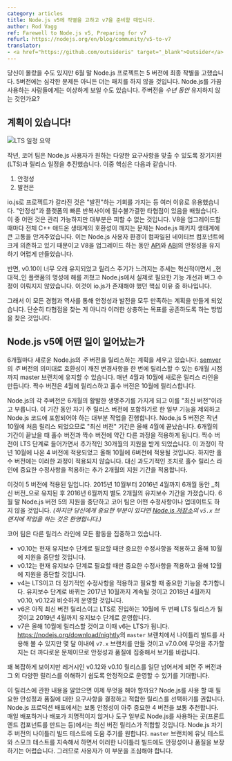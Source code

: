 ```yaml
---
category: articles
title: Node.js v5에 작별을 고하고 v7을 준비할 때입니다.
author: Rod Vagg
ref: Farewell to Node.js v5, Preparing for v7
refurl: https://nodejs.org/en/blog/community/v5-to-v7
translator:
- <a href="https://github.com/outsideris" target="_blank">Outsider</a>
---
```

<!--
You may have missed it but at the end of June, the Node.js project said a final farewell to version 5. There will be no more patches, critical or otherwise, for this branch. To those who have been using Node.js for some time this may seem anomalous, shouldn't major versions stick around for _years_?
-->
당신이 몰랐을 수도 있지만 6월 말 Node.js 프로젝트는 5 버전에 최종 작별을 고했습니다. 5버전에는
심각한 문제든 아니든 더는 패치를 하지 않을 것입니다. Node.js를 가끔 사용하는 사람들에게는 이상하게
보일 수도 있습니다. 주버전을 _수년 동안_ 유지하지 않는 것인가요?

<!--
## We have a plan!

![LTS Schedule Summary](/static/images/blog/201609_lts_schedule_summary.gif)

Last year, the core team devised a Long-term Support (LTS) and release plan to balance the various wants and needs expressed by Node.js users. Chief among those were:

1. Stability
2. Progress

The io.js diversion was useful for many reasons, including the opportunity we had to lean into this "progress" thing. We learned that there is a necessary trade-off between "stability" and the rapid iteration of the platform. Some of it was manageable but much was unavoidable. Breaking the entire C++ add-on ecosystem each time we upgraded V8 turned out to be quite painful for the Node.js package ecosystem. This is due to the heavy reliance on compiled native components in Node.js userland and the difficulty Node.js has had in maintaining [API](https://en.wikipedia.org/wiki/Application_programming_interface) and [ABI](https://en.wikipedia.org/wiki/Application_binary_interface) stability while upgrading V8.
-->

## 계획이 있습니다!

![LTS 일정 요약](https://nodejs.org/static/images/blog/201609_lts_schedule_summary.gif)

작년, 코어 팀은 Node.js 사용자가 원하는 다양한 요구사항을 맞출 수 있도록 장기지원(LTS)과 릴리스 일정을 추진했습니다. 이중 핵심은 다음과 같습니다.

1. 안정성
2. 발전은

io.js로 프로젝트가 갈라진 것은 "발전"하는 기회를 가지는 등 여러 이유로 유용했습니다. "안정성"과
플랫폼의 빠른 반복사이에 필수불가결한 타협점이 있음을 배웠습니다. 이 중 어떤 것은 관리 가능하지만
대부분은 피할 수 없는 것입니다. V8을 업그레이드할 때마다 전체 C++ 애드온 생태계의 호환성이 깨지는
문제는 Node.js 패키지 생태계에 큰 고통을 안겨주었습니다. 이는 Node.js 사용자 환경이 컴파일된
네이티브 컴포넌트에 크게 의존하고 있기 때문이고 V8을 업그레이드 하는 동안
[API](https://en.wikipedia.org/wiki/Application_programming_interface)와
[ABI](https://en.wikipedia.org/wiki/Application_binary_interface)의
안정성을 유지하기 어렵게 만들었습니다.

<!--
On the flip side, it was clear that v0.10 went on far too long and the slow downward trend in release frequency was hurting the platform's reputation for being innovative and _modern_ and was preventing iteration on the features and fixes that Node.js actually needed. This was one of the key reasons io.js even existed.

So, all this experience and history put us in a position to try and formulate a plan for combining both stability and progress. We didn't just find a compromise, we found a way that these often competing goals could coexist.
-->

반면, v0.10이 너무 오래 유지되었고 릴리스 주기가 느려지는 추세는 혁신적이면서 _현대적_인
플랫폼의 명성에 해를 끼쳤고 Node.js에서 실제로 필요한 기능 개선과 버그 수정이 이뤄지지 않았습니다.
이것이 io.js가 존재해야 했던 핵심 이유 중 하나입니다.

그래서 이 모든 경험과 역사를 통해 안정성과 발전을 모두 만족하는 계획을 만들게 되었습니다.
단순히 타협점을 찾는 게 아니라 이러한 상충하는 목표를 공존하도록 하는 방법을 찾은 것입니다.

<!--
## Which brings me to Node.js v5.

Every 6 months, we plan to release a new _major_ version of Node.js. The version is _major_ in the [semver](http://semver.org/) sense in that we hold back breaking changes on our master branch until the 6 month point where we can release them together in a batch. The creation of these new release lines occur during April and October each year. Even version numbers happen to come in the April release while odd version numbers are in the October release.

Each major version of Node.js has an active life of 6 months in what we are now calling "Current". During this period we ship most of the active work that goes in to the Node.js codebase except for some items that we reserve for the next major release. Node.js version 5 was first released in October last year, so its "Current" period ended in April this year. At the end of this 6 month period, something different happens for odd and even versioned release lines. The even versions turn in to LTS and receive another 30 months of life; this happened for version 4 in October last year and will happen for version 6 in October this year. The odd versions, however, don't get this extended life. Instead, as a transitionary measure, we provide another 2 months of support where we'll ensure that important fixes make it into that release line.

And this is exactly what happened to version 5. It lived as _Current_ for 6 months from October, 2015 to April, 2016 and then in a special Maintenance phase for another 2 months until June, 2016. At the end of June, we ceased supporting Node.js version 5 and it will no longer receive any fixes or updates from the core team _(although you're welcome to play with the `v5.x` branch on the [Node.js repository](https://github.com/nodejs/node) if it's important to you!)_
-->

## Node.js v5에 어떤 일이 일어났는가

6개월마다 새로운 Node.js의 _주_ 버전을 릴리스하는 계획을 세우고 있습니다.
[semver](http://semver.org/)의 _주_ 버전의 의미대로 호환성이 깨진 변경사항을 한 번에
릴리스할 수 있는 6개월 시점까지 master 브랜치에 유지할 수 있습니다. 매년 4월과 10월에 새로운
릴리스 라인을 만듭니다. 짝수 버전은 4월에 릴리스하고 홀수 버전은 10월에 릴리스합니다.

Node.js의 각 주버전은 6개월의 활발한 생명주기를 가지게 되고 이를 "최신 버전"이라고 부릅니다.
이 기간 동안 차기 주 릴리스 버전에 포함하기로 한 일부 기능을 제외하고 Node.js 코드에 포함되어야 하는
대부분 작업을 진행합니다. Node.js 5 버전은 작년 10월에 처음 릴리스 되었으므로 "최신 버전" 기간은
올해 4월에 끝났습니다. 6개월의 기간이 끝났을 때 홀수 버전과 짝수 버전에 약간 다른 과정을
적용하게 됩니다. 짝수 버전이 LTS 단계로 들어가면서 추가적인 30개월의 지원을 받게 되었습니다.
이 과정이 작년 10월에 나온 4 버전에 적용되었고 올해 10월에 6버전에 적용될 것입니다.
하지만 홀수 버전에는 이러한 과정이 적용되지 않습니다. 대신 과도기적인 조치로 홀수 릴리스 라인에
중요한 수정사항을 적용하는 추가 2개월의 지원 기간을 적용합니다.

이것이 5 버전에 적용된 일입니다. 2015년 10월부터 2016년 4월까지 6개월 동안 _최신 버전_으로
유지된 후 2016년 6월까지 별도 2개월의 유지보수 기간을 가졌습니다. 6월 말 Node.js 버전 5의 지원을
중단하고 코어 팀은 어떤 수정사항이나 업데이트도 하지 않을 것입니다.
_(하지만 당신에게 중요한 부분이 있다면 [Node.js 저장소](https://github.com/nodejs/node)의 `v5.x` 브랜치에 작업을 하는 것은 환영합니다.)_

<!--
The core team is focusing all of its activities on the following release lines:

* v0.10 which will receive occasional critical fixes during its current Maintenance phase and will cease to be supported in October this year.
* v0.12 which will receive occasional critical fixes during its current Maintenance phase and will cease to be supported in December this year.
* v4 which is in Active LTS and is receiving more regular patches and occasional important feature additions, this will continue until October 2017 where it will switch to Maintenance and operate in a manner similar to v0.10 and v0.12 until April 2018.
* v6 which is still a Current release, due to become our second LTS release in October where its life will continue under Active LTS and Maintenance until April 2019.
* v7 is being planned for a release in October this year at the same time that we switch v6 to LTS. You can already try out nightly builds from our `master` branch at <https://nodejs.org/download/nightly> but expect to see a focus on quality and stability of these in the coming months as we create a `v7.x` branch and becoming more choosy about what gets to make it in to v7.0.0.
-->

코어 팀은 다른 릴리스 라인에 모든 활동을 집중하고 있습니다.

* v0.10는 현재 유지보수 단계로 필요할 때만 중요한 수정사항을 적용하고 올해 10월에 지원을
  중단할 것입니다.
* v0.12는 현재 유지보수 단계로 필요할 때만 중요한 수정사항을 적용하고 올해 12월에 지원을
  중단할 것입니다.
* v4는 LTS이고 더 정기적인 수정사항을 적용하고 필요할 때 중요한 기능을 추가합니다. 유지보수 단계로
  바뀌는 2017년 10월까지 계속될 것이고 2018년 4월까지 v0.10, v0.12과 비슷하게 운영할 것입니다.
* v6은 아직 최신 버전 릴리스이고 LTS로 진입하는 10월에 두 번째 LTS 릴리스가 될 것이고
  2019년 4월까지 유지보수 단계로 운영합니다.
* v7은 올해 10월에 릴리스할 것이고 이때 v6는 LTS가 됩니다.
  <https://nodejs.org/download/nightly>의 `master` 브랜치에서 나이틀리 빌드를 사용해
  볼 수 있지만 몇 달 이내에 `v7.x` 브랜치를 만들 것이고 v7.0.0에 무엇을 추가할지는 더 까다로운
  문제이므로 안정성과 품질에 집중해서 보기를 바랍니다.

<!--
It sounds like a lot, but once we move beyond the legacy v0.12 and v0.10 release lines we expect the steady cadence of major versions and their various releases to become easier to understand.

Armed with this knowledge, what's next for you? We suggest you make a judgement on the stability and quality requirements for your own use of Node.js and pick a release line that suits. For production deployments of Node.js we generally recommend version 4 where stability is taken very seriously. For everyday development, non-critical deployments and where Node.js is used as part of a toolchain (e.g. for building frontend components), a Current release should work just fine. We'd love your help testing nightly builds of the next major version of Node.js and while we do continuous unit testing and smoke testing of our `master` branch, we can't provide any assurances of stability or quality of these nightly builds, so buyer beware.
-->

꽤 복잡하게 보이지만 레거시인 v0.12와 v0.10 릴리스를 일단 넘어서게 되면 주 버전과
그 외 다양한 릴리스를 이해하기 쉽도록 안정적으로 운영할 수 있기를 기대합니다.

이 릴리스에 관한 내용을 알았으면 이제 무엇을 해야 할까요? Node.js를 사용 할 때 필요한 안성정과
품질에 대한 요구사항을 결정하고 적합한 릴리스를 선택하기를 권합니다. Node.js 프로덕션 배포에서는
보통 안정성이 아주 중요한 4 버전을 보통 추천합니다. 매일 배포하거나 배포가 치명적이지 않거나
도구 일부로 Node.js를 사용하는 곳(프론트엔드 컴포넌트를 만드는 등)에서는 최신 버전 릴리스가
적합할 것입니다. Node.js 차기 주 버전의 나이틀리 빌드 테스트에 도움 주기를 원합니다.
`master` 브랜치에 유닛 테스트와 스모크 테스트를 지속해서 하면서 이러한 나이틀리 빌드에도
안정성이나 품질을 보장하기는 어렵습니다. 그러므로 사용자가 이 부분을 조심해야 합니다.
